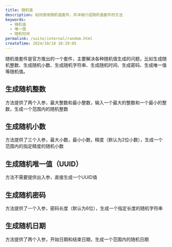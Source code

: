 ```yaml
---
title: 随机值
description: 如何使用随机值套件，并详细介绍随机值套件的方法
keywords:
  - 随机值
  - 唯一值
  - 随机时间
permalink: /suite/internal/random.html
createTime: 2024/10/18 18:29:05
---
```


随机值套件是官方推出的一个套件，主要解决各种随机值生成的问题，比如生成随机整数、生成随机小数、生成随机字符串、生成随机时间、生成密码、生成唯一值等随机值。

## 生成随机整数

方法提供了两个入参，最大整数和最小整数，输入一个最大的整数和一个最小的整数，生成一个范围内的随机整数

## 生成随机小数

方法提供了三个入参，最大小数，最小小数，精度（默认为2位小数），生成一个范围内的指定精度的随机小数

## 生成随机唯一值（UUID）

方法不需要提供出入参，直接生成一个UUID值

## 生成随机密码

方法提供了一个入参，密码长度（默认为6位），生成一个指定长度的随机字符串

## 生成随机日期

方法提供了两个入参，开始日期和结束日期，生成一个范围内的随机日期
